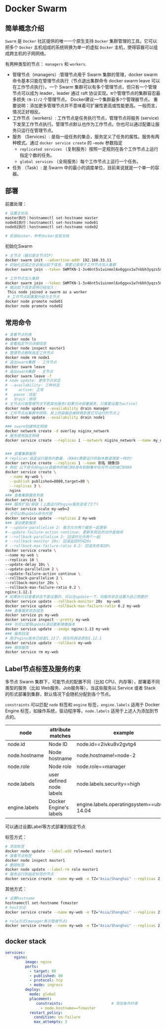 # Docker Swarm

## 简单概念介绍
`Swarm` 是 `Docker` 社区提供的唯一一个原生支持 `Docker` 集群管理的工具。它可以把多个 `Docker` 主机组成的系统转换为单一的虚拟 `Docker` 主机，使得容器可以组成跨主机的子网网络。

有两种类型的节点： `managers` 和 `workers`.

* 管理节点（managers）:管理节点用于 Swarm 集群的管理，docker swarm 命令基本只能在管理节点执行（节点退出集群命令 docker swarm leave 可以在工作节点执行）。一个 Swarm 集群可以有多个管理节点，但只有一个管理节点可以成为 leader，leader 通过 raft 协议实现。`N`个管理节点的集群容忍最多损失 `(N-1)/2` 个管理节点。 Docker建议一个集群最多`7`个管理器节点。 重要说明：添加更多管理节点并不意味着可扩展性更高或性能更高。一般而言，情况正好相反。
* 工作节点（workers）: 工作节点是任务执行节点，管理节点将服务 (service) 下发至工作节点执行。管理节点默认也作为工作节点。你也可以通过配置让服务只运行在管理节点。
* 服务 （Services）: 是指一组任务的集合，服务定义了任务的属性。服务有两种模式。通过 `docker service create` 的 `–mode` 参数指定
    * `replicated services` （复制服务）按照一定规则在各个工作节点上运行指定个数的任务。
    * `global services` （全局服务）每个工作节点上运行一个任务。
* 任务 （Task）: 是 Swarm 中的最小的调度单位，目前来说就是一个单一的容器。

## 部署

前置处理：

```bash
# 设置主机名
master执行：hostnamectl set-hostname master
node01执行：hostnamectl set-hostname node01
node02执行：hostnamectl set-hostname node02

# 安装docker，参考docker安装文档
```

初始化Swarm

```bash
# 主节点（最后是主节点IP）
docker swarm init --advertise-addr 192.168.33.11
# 初始化完成之后会输出如下信息，需要记录用于工作节点加入集群
docker swarm join --token SWMTKN-1-3v46nt5v1uinmnl6x6ggxx1w7nbbh3yqzs5mu0gloxg58u7ntv-6eazokhvzyctk5ycl3msba36a 192.168.33.11:2377

# 工作节点加入集群
docker swarm join --token SWMTKN-1-3v46nt5v1uinmnl6x6ggxx1w7nbbh3yqzs5mu0gloxg58u7ntv-6eazokhvzyctk5ycl3msba36a 192.168.33.11:2377
# 输出如下信息说明已经加入：
 This node joined a swarm as a worker
 # 工作节点如果要升级为主节点
docker node promote node01
docker node promote node02
```

## 常用命令

```bash
# 查看节点列表
docker node ls
# 查看指定节点详细信息
docker node inspect master1
# 管理节点删除指定工作节点
docker node rm node1
# 退出swarm集群 - 工作节点
docker swarm leave
# 退出swarm集群 - 主节点
docker swarm leave -f
# node update: 更改节点状态
# --availability: 三种状态
#	  active: 正常
#   pause：挂起
#   drain：排除
# 主节点只做管理节点不跑其他服务(如果允许部署服务，只需要设置为active)
docker node update --availability drain manager
# 工作节点从集群中排除，其上的容器会被转移到其它可运行的节点上
docker node update --availability drain node1

### swarm创建特定网络
docker network create -d overlay niginx_network
# 服务使用指定网络
docker service create --replicas 1 --network niginx_network --name my_nginx -p 80:80 nginx:latest


### 部署集群服务
# replicas:指定运行服务的数量.（和k8s需要运行的副本数道理是一样的）
docker service create --replicas 1 --name 别名 镜像ID
# 例如 以下命令将nginx容器中的端口80发布到群集中任何节点的端口8080
docker service create \
  --name my-web \
  --publish published=8080,target=80 \
  --replicas 3 \
  nginx
### 查看集群服务列表
docker service ls
### 服务扩容/缩容 (上面运行的nginx服务变成了2个)
docker service scale my-web=2
# 也可以用update命令代替
docker service update --replicas 2 my-web
### 滚动更新服务
# --update-parallelism 2: 每次允许两个服务一起更新
#--update-failure-action continue: 更新失败后的动作是继续
# --rollback-parallelism 2: 回滚时允许两个一起
# --rollback-monitor 20s: 回滚监控时间20s
# --rollback-max-failure-ratio 0.2: 回滚失败率20%
docker service create \
--name my-web \
--replicas 10 \
--update-delay 10s \
--update-parallelism 2 \
--update-failure-action continue \
--rollback-parallelism 2 \
--rollback-monitor 20s \
--rollback-max-failure-ratio 0.2 \
nginx:1.12.1
# 如果执行后查看状态不是设置的，可以在update一下，将服务状态设置为自己想要的
docker service update --rollback-monitor 20s  my-web
docker service update --rollback-max-failure-ratio 0.2 my-web
### 查看服务状态信息
docker service ps my-web
docker service inspect --pretty my-web
### 也可以使用update滚动更新镜像版本
docker service update --image nginx:1.13 my-web
### 服务回滚
# 刚才nginx版本已经是1.13了，现在将其还原到1.12.1　
docker service update --rollback my-web
### 移除服务
docker service rm my-web
```

## Label节点标签及服务约束

多节点 Swarm 集群下，可能节点的配置不同（比如 CPU、内存等），部署着不同类型的服务（比如 Web服务、Job服务等），当这些服务以 Service 或者 Stack 的形式部署到集群，默认情况下会随机分配到各个节点。

`constraints` 可以匹配 `node` 标签和 `engine` 标签，`engine.labels` 适用于 Docker Engine 标签，如操作系统，驱动程序等，`node.labels` 适用于上述人为添加到节点的。

node|attribute matches|example
---|---|---
node.id|Node ID|node.id==2ivku8v2gvtg4
node.hostname|Node hostname|node.hostname!=node-2
node.role|Node role|node.role==manager
node.labels|user defined node labels|node.labels.security==high
engine.labels|Docker Engine's labels|engine.labels.operatingsystem==ubuntu 14.04

可以通过设置Label等方式部署到指定节点

标签方式：
```bash
# 添加标签
docker node update --label-add role=masl master1
# 查看节点标签
docker node inspect master1
# 删除标签
docker node update --label-rm role master1
# 服务运行到指定标签的节点
docker service create --name my-web -e TZ="Asia/Shanghai" --replicas 2 -p 8081:8080 --constraint 'node.labels.role == masl' nginx:1.20.1
```
其他方式：
```bash
# 设置hostname
hostnamectl set-hostname fcmaster
# host方式
docker service create --name my-web -e TZ="Asia/Shanghai" --replicas 2 -p 8081:8080 --constraint 'node.hostname==fcmaster' nginx:1.20.1

# role方式(manager表示管理节点)
docker service create --name my-web -e TZ="Asia/Shanghai" --replicas 2 -p 8081:8080 --constraint 'node.role==manager' nginx:1.20.1
```

## docker stack

```yaml
services:
    nginx:
         image: nginx
         ports:
           - target: 80
           - published: 80
           - protocol: tcp
           - mode: ingress
         deploy:
           mode: global
           placement:
              constraints:                      # 添加条件约束
                - node.hostname==fcmaster
           restart_policy:
             condition: on-failure
             max_attempts: 3
```